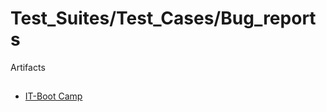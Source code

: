 # Test_Suites/Test_Cases/Bug_reports
Artifacts 

## 
- [IT-Boot Camp](https://docs.google.com/spreadsheets/d/1Q5gJyc2Nm2WM11g8mklslsKNntEfST3GN4g3D6lHrK0/edit?usp=sharing)
